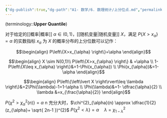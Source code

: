 ```yaml
---
{"dg-publish":true,"dg-path":"A1- 数学/6. 数理统计/上分位点.md","permalink":"/A1- 数学/6. 数理统计/上分位点/","dgPassFrontmatter":true,"noteIcon":"","created":"2024-05-31T14:19:01.682+08:00","updated":"2025-07-04T00:07:51.073+08:00"}
---
```


(terminology::**Upper Quantile**)

对于给定的[[概率\|概率]] $\alpha \in(0,1)$，[[随机变量\|随机变量]] $X$，满足 $P\left\{X>x_{\alpha} \right\}=\alpha$ 的实数指标 $x_{\alpha}$ 为 $X$ 的概率分布的上分位数可以记作：

$$\begin{align}
P\left\{X>x_{\alpha} \right\}=\alpha
\end{align}$$


$$\begin{align}
  X  \sim N(0,1)\\
 P\left\{X>x_{\alpha} \right\} & =\alpha \\
1-P\left\{X\leq x_{\alpha} \right\}&=1-\Phi(x_{\alpha}) \\
\Phi(x_{\alpha})&=1-\alpha
\end{align}$$

$$\begin{align}
P\left\{\left\lvert  X \right\rvert\leq \lambda \right\}&=2\Phi(\lambda)-1=1-\alpha \\
\Phi(\lambda)&=1- \dfrac{\alpha}{2} \\
\lambda &=x_{\frac{\alpha}{2}}
\end{align}$$


$P\left\{\chi^{2}>\chi^{2}_{\alpha}(n) \right\}=\alpha$
n 充分大时，$\chi^{2}_{\alpha}(n) \approx \dfrac{1}{2} (z_{\alpha}+ \sqrt{ 2n-1 })^{2}$
$P\left\{\chi^{2}<\lambda \right\}=\alpha \quad\lambda =\chi^{2}_{1-\lambda}$


